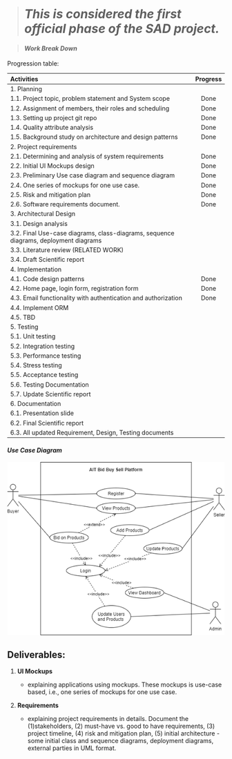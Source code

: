 ># _This is considered the first official phase of the SAD project._

>#### _**Work Break Down**_
Progression table:

| Activities 	 | Progress  |
| :----| :--: |
| 1.	Planning|   |
| 1.1. Project topic, problem statement and System scope | Done |
| 1.2. Assignment of members, their roles and scheduling | Done |
| 1.3. Setting up project git repo | Done |
| 1.4. Quality attribute analysis | Done |
| 1.5.	Background study on architecture and design patterns | Done |
| 2.	Project requirements |  |
| 2.1.	 Determining and analysis of system requirements| Done| 
| 2.2.	 Initial UI Mockups design  | Done |
| 2.3.	 Preliminary Use case diagram and sequence diagram| Done |
| 2.4.    One series of mockups for one use case.| Done |
| 2.5.	 Risk and mitigation plan | Done |
| 2.6.	 Software requirements document.	 | Done |
| 3.	Architectural Design |  |
| 3.1.	 Design analysis |  |
| 3.2.	 Final Use-case diagrams, class-diagrams, sequence diagrams, deployment diagrams	 |  |
| 3.3.	 Literature review (RELATED WORK)	 |  |
| 3.4.	 Draft Scientific report	|  |
| 4.	Implementation 	 |  |
| 4.1.	 Code design patterns |  Done |
| 4.2.	 Home page, login form, registration form | Done |
| 4.3.	 Email functionality with authentication and authorization| Done |
| 4.4.	 Implement ORM 	 |  |
| 4.5.	 TBD|  |
| 5.	Testing 	 |  |
| 5.1.	 Unit testing 	 |  |
| 5.2.	 Integration testing 	 |  |
| 5.3.	 Performance testing	 |  |
| 5.4.	 Stress testing 	 |  |
| 5.5.	 Acceptance testing	 |  |
| 5.6.	 Testing Documentation	 |  |
| 5.7.	 Update Scientific report	 |  |
| 6.	Documentation 	 |  |
| 6.1.	 Presentation slide	  |  |
| 6.2.	 Final Scientific report	 |  |
| 6.3.	 All updated Requirement, Design, Testing documents	 |  |

#### _**Use Case Diagram**_
![alt](Image/Use_Case_Diagram.png)

## Deliverables:

1. **UI Mockups** 
   - explaining applications using mockups. These mockups is use-case based, i.e., one series of mockups for one use case. 

2. **Requirements** 
   - explaining project requirements in details. Document the (1)stakeholders, (2) must-have vs. good to have requirements, (3) project timeline, (4) risk and mitigation plan, (5) initial architecture - some initial class and sequence diagrams, deployment diagrams, external parties in UML format.


